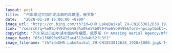 ```yaml
---
layout: post
title:  "汽车穿过贝加尔湖冰面的鸟瞰图，俄罗斯"
date:   "2020-01-29 16:00:00 +0800"
image_url: "http://cn.bing.com/th?id=OHR.LakeBaikal_ZH-CN1853812638_1920x1080.jpg&rf=LaDigue_1920x1080.jpg&pid=hp"
link: "/search?q=%e8%b4%9d%e5%8a%a0%e5%b0%94%e6%b9%96&form=hpcapt&mkt=zh-cn"
copyright: "汽车穿过贝加尔湖冰面的鸟瞰图，俄罗斯 (© Amazing Aerial Agency/Offset)"
image_hash: "65e136690e95425ae4512eb4b52fc3f1"
image_filename: "th?id=OHR.LakeBaikal_ZH-CN1853812638_1920x1080.jpg&rf=LaDigue_1920x1080.jpg&pid=hp"
---
```

